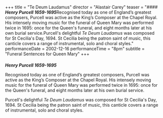 +++
title = "Te Deum Laudamus"
director = "Alastair Carey"
teaser = "#### ***Henry Purcell 1659-1695***Recognised today as one of England’s greatest composers, Purcell was active as the King’s Composer at the Chapel Royal. His intensely moving music for the funeral of Queen Mary was performed twice in 1695: once for the Queen's funeral, and eight months later at his own burial service.Purcell's delightful *Te Deum Laudamus* was composed for St Cecilia's Day, 1694. St Cecilia being the patron saint of music, this canticle covers a range of instrumental, solo and choral styles."
performanceDate = 2002-12-16
performanceTime = "8pm"
subtitle = "Funeral Sentences for Queen Mary"
+++

#### 
***Henry Purcell 1659-1695***


Recognised today as one of England’s greatest composers, Purcell was active as the King’s Composer at the Chapel Royal. His intensely moving music for the funeral of Queen Mary was performed twice in 1695: once for the Queen's funeral, and eight months later at his own burial service.


Purcell's delightful *Te Deum Laudamus* was composed for St Cecilia's Day, 1694. St Cecilia being the patron saint of music, this canticle covers a range of instrumental, solo and choral styles.
